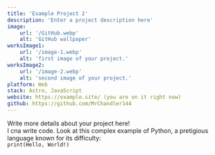 ```yaml
---
title: 'Example Project 2'
description: 'Enter a project description here'
image:
    url: '/GitHub.webp'
    alt: 'GitHub wallpaper'
worksImage1:
    url: '/image-1.webp'
    alt: 'first image of your project.'
worksImage2:
    url: '/image-2.webp'
    alt: 'second image of your project.'
platform: Web
stack: Astro, JavaScript
website: https://example.site/ (you are on it right now)
github: https://github.com/MrChandler144
---
```


Write more details about your project here!\
I cna write code. Look at this complex example of Python, a pretigious language known for its difficulty:\
`print(Hello, World!)`